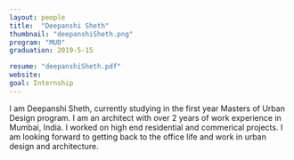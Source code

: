 ```yaml
---
layout: people
title:  "Deepanshi Sheth"
thumbnail: "deepanshiSheth.png"
program: "MUD"
graduation: 2019-5-15

resume: "deepanshiSheth.pdf"
website:
goal: Internship 
---
```


I am Deepanshi Sheth, currently studying in the first year Masters of Urban Design program. I am an architect with over 2 years of work experience in Mumbai, India. I worked on high end residential and commerical projects. I am looking forward to getting back to the office life and work in urban design and architecture.